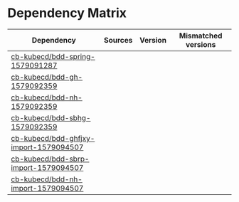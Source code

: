 # Dependency Matrix

Dependency | Sources | Version | Mismatched versions
---------- | ------- | ------- | -------------------
[cb-kubecd/bdd-spring-1579091287](https://github.com/cb-kubecd/bdd-spring-1579091287.git) |  | []() | 
[cb-kubecd/bdd-gh-1579092359](https://github.com/cb-kubecd/bdd-gh-1579092359.git) |  | []() | 
[cb-kubecd/bdd-nh-1579092359](https://github.com/cb-kubecd/bdd-nh-1579092359.git) |  | []() | 
[cb-kubecd/bdd-sbhg-1579092359](https://github.com/cb-kubecd/bdd-sbhg-1579092359.git) |  | []() | 
[cb-kubecd/bdd-ghfjxy-import-1579094507](https://github.com/cb-kubecd/bdd-ghfjxy-import-1579094507.git) |  | []() | 
[cb-kubecd/bdd-sbrp-import-1579094507](https://github.com/cb-kubecd/bdd-sbrp-import-1579094507.git) |  | []() | 
[cb-kubecd/bdd-nh-import-1579094507](https://github.com/cb-kubecd/bdd-nh-import-1579094507.git) |  | []() | 
